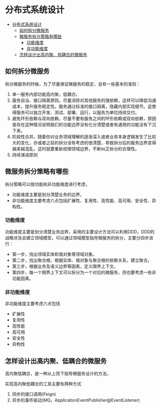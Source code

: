 # 分布式系统设计

- [分布式系统设计](#分布式系统设计)
  - [如何拆分微服务](#如何拆分微服务)
  - [微服务拆分策略有哪些](#微服务拆分策略有哪些)
    - [功能维度](#功能维度)
    - [非功能维度](#非功能维度)
  - [怎样设计出高内聚、低耦合的微服务](#怎样设计出高内聚低耦合的微服务)

## 如何拆分微服务

拆分微服务的时候，为了尽量保证微服务的稳定，会有一些基本的准则：

1. 单一服务内部功能高内聚，低耦合。
2. 服务自治、接口隔离原则。尽量消除对其他服务的强依赖，这样可以降低沟通成本，提升服务稳定性。服务通过标准的接口隔离，隐藏内部实现细节。这使得服务可以独立开发、测试、部署、运行，以服务为单位持续交付。
3. 避免环形依赖与双向依赖。尽量不要有服务之间的环形依赖或双向依赖，原因是存在这种情况说明我们的功能边界没有化分清楚或者有通用的功能没有下沉下来。
4. 阶段性合并。随着你对业务领域理解的逐渐深入或者业务本身逻辑发生了比较大的变化，亦或者之前的拆分没有考虑的很清楚，导致拆分后的服务边界变得越来越混乱，这时就要重新梳理领域边界，不断纠正拆分的合理性。
5. 持续演进原则

## 微服务拆分策略有哪些

拆分策略可以按功能和非功能维度进行考虑，

- 功能维度主要是划分清楚业务的边界，
- 非功能维度主要考虑六点包括扩展性、复用性、高性能、高可用、安全性、异构性。

### 功能维度

功能维度主要是划分清楚业务边界，采用的主要设计方法可以利用DDD，DDD的战略涉及会建立领域模型，可以通过领域模型指导微服务的拆分，主要分四步进行：

- 第一步，找出领域实体和值对象等领域对象。
- 第二步，找出聚合根，根据实体、值对象与聚合根的依赖关系，建立聚合。
- 第三步，根据业务及语义边界等因素，定义限界上下文。
- 第四步，每一个限界上下文可以拆分为一个对应的微服务，但也要考虑一些非功能因素。

### 非功能维度

非功能维度主要考虑六点包括

- 扩展性
- 复用性
- 高性能
- 高可用
- 安全性
- 异构性

## 怎样设计出高内聚、低耦合的微服务

高内聚低耦合，是一种从上而下指导微服务设计的方法。

实现高内聚低耦合的工具主要有两种方式

1. 同步的接口调用(Feign)
2. 异步的事件驱动(MQ，ApplicationEventPublisher\@EventListener)
